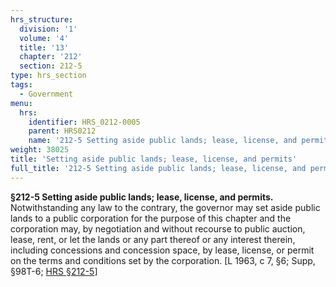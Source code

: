 ```yaml
---
hrs_structure:
  division: '1'
  volume: '4'
  title: '13'
  chapter: '212'
  section: 212-5
type: hrs_section
tags:
  - Government
menu:
  hrs:
    identifier: HRS_0212-0005
    parent: HRS0212
    name: '212-5 Setting aside public lands; lease, license, and permits'
weight: 38025
title: 'Setting aside public lands; lease, license, and permits'
full_title: '212-5 Setting aside public lands; lease, license, and permits'
---
```

**§212-5 Setting aside public lands; lease, license, and permits.** Notwithstanding any law to the contrary, the governor may set aside public lands to a public corporation for the purpose of this chapter and the corporation may, by negotiation and without recourse to public auction, lease, rent, or let the lands or any part thereof or any interest therein, including concessions and concession space, by lease, license, or permit on the terms and conditions set by the corporation. [L 1963, c 7, §6; Supp, §98T-6; [HRS §212-5](/title-13/chapter-212/section-212-5/)]